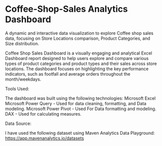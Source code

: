 # Coffee-Shop-Sales Analytics Dashboard
A dynamic and interactive data visualization to explore Coffee shop sales data, focusing on Store Locations comparison, Product Categories, and Size distribution.


Coffee Shop Sales Dashboard is a visually engaging and analytical Excel Dashboard report designed to help users explore and compare various types of product categories and product types and their sales across store locations. The dashboard focuses on highlighting the key performance indicators, such as footfall and average orders throughout the month/weekdays.


Tools Used: 

The dashboard was built using the following technologies:
Microsoft Excel
Microsoft Power Query - Used for data cleaning, formatting, and Data modeling.
Microsoft Power Pivot - Used For Data formatting and modeling.
DAX - Used for calculating measures.


Data Source:

I have used the following dataset using Maven Analytics Data Playground:
https://app.mavenanalytics.io/datasets

